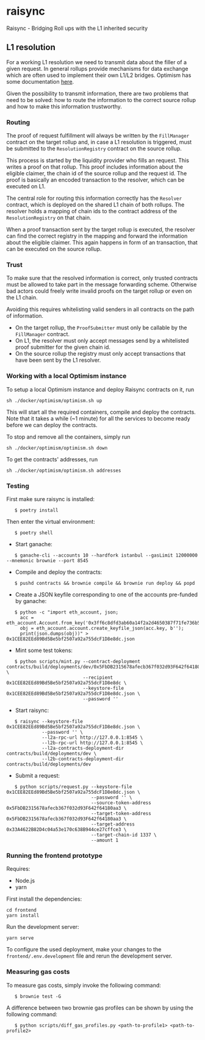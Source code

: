 # raisync
Raisync - Bridging Roll ups with the L1 inherited security

## L1 resolution
For a working L1 resolution we need to transmit data about the filler of a given
request. In general rollups provide mechanisms for data exchange which are often
used to implement their own L1/L2 bridges. Optimism has some documentation
[here](https://community.optimism.io/docs/developers/bridge/messaging/).

Given the possibility to transmit information, there are two problems that need
to be solved: how to route the information to the correct source rollup and how
to make this information trustworthy.

### Routing

The proof of request fulfillment will always be written by the `FillManager`
contract on the target rollup and, in case a L1 resolution is triggered, must be
submitted to the `ResolutionRegistry` contract on the source rollup.

This process is started by the liquidity provider who fills an request. This
writes a proof on that rollup. This proof includes information about the
eligible claimer, the chain id of the source rollup and the request id. The
proof is basically an encoded transaction to the resolver, which can be executed
on L1.

The central role for routing this information correctly has the `Resolver`
contract, which is deployed on the shared L1 chain of both rollups. The resolver
holds a mapping of chain ids to the contract address of the `ResolutionRegistry`
on that chain.

When a proof transaction sent by the target rollup is executed, the resolver can
find the correct registry in the mapping and forward the information about the
eligible claimer. This again happens in form of an transaction, that can be
executed on the source rollup.

### Trust

To make sure that the resolved information is correct, only trusted contracts
must be allowed to take part in the message forwarding scheme. Otherwise bad
actors could freely write invalid proofs on the target rollup or even on the L1
chain.

Avoiding this requires whitelisting valid senders in all contracts on the path
of information.
- On the target rollup, the `ProofSubmitter` must only be callable by the
  `FillManager` contract.
- On L1, the resolver must only accept messages send by a whitelisted proof
  submitter for the given chain id.
- On the source rollup the registry must only accept transactions that have been
  sent by the L1 resolver.

### Working with a local Optimism instance

To setup a local Optimism instance and deploy Raisync contracts on it,
run

```
sh ./docker/optimism/optimism.sh up
```

This will start all the required containers, compile and deploy the contracts.
Note that it takes a while (~1 minute) for all the services to become ready
before we can deploy the contracts.

To stop and remove all the containers, simply run
```
sh ./docker/optimism/optimism.sh down
```

To get the contracts' addresses, run
```
sh ./docker/optimism/optimism.sh addresses
```

### Testing

First make sure raisync is installed:

```
   $ poetry install
```

Then enter the virtual environment:

```
   $ poetry shell
```

- Start ganache:

```
   $ ganache-cli --accounts 10 --hardfork istanbul --gasLimit 12000000 --mnemonic brownie --port 8545
```

- Compile and deploy the contracts:

```
   $ pushd contracts && brownie compile && brownie run deploy && popd
```

- Create a JSON keyfile corresponding to one of the accounts pre-funded by ganache:

```
   $ python -c "import eth_account, json;
     acc = eth_account.Account.from_key('0x3ff6c8dfd3ab60a14f2a2d4650387f71fe736b519d990073e650092faaa621fa');
     obj = eth_account.account.create_keyfile_json(acc.key, b'');
     print(json.dumps(obj))" > 0x1CEE82EEd89Bd5Be5bf2507a92a755dcF1D8e8dc.json
```

- Mint some test tokens:

```
   $ python scripts/mint.py --contract-deployment contracts/build/deployments/dev/0x5FbDB2315678afecb367f032d93F642f64180aa3.json \
                            --recipient 0x1CEE82EEd89Bd5Be5bf2507a92a755dcF1D8e8dc \
                            --keystore-file 0x1CEE82EEd89Bd5Be5bf2507a92a755dcF1D8e8dc.json \
                            --password ''
```

- Start raisync:

```
   $ raisync --keystore-file 0x1CEE82EEd89Bd5Be5bf2507a92a755dcF1D8e8dc.json \
             --password '' \
             --l2a-rpc-url http://127.0.0.1:8545 \
             --l2b-rpc-url http://127.0.0.1:8545 \
             --l2a-contracts-deployment-dir contracts/build/deployments/dev \
             --l2b-contracts-deployment-dir contracts/build/deployments/dev
```

- Submit a request:

```
   $ python scripts/request.py --keystore-file 0x1CEE82EEd89Bd5Be5bf2507a92a755dcF1D8e8dc.json \
                               --password '' \
                               --source-token-address 0x5FbDB2315678afecb367f032d93F642f64180aa3 \
                               --target-token-address 0x5FbDB2315678afecb367f032d93F642f64180aa3 \
                               --target-address 0x33A4622B82D4c04a53e170c638B944ce27cffce3 \
                               --target-chain-id 1337 \
                               --amount 1
```

### Running the frontend prototype

Requires:
- Node.js
- yarn

First install the dependencies:

```
cd frontend
yarn install
```

Run the development server:

```
yarn serve
```

To configure the used deployment, make your changes to the `frontend/.env.development` file and rerun the development server.

### Measuring gas costs

To measure gas costs, simply invoke the following command:

```
   $ brownie test -G
```


A difference between two brownie gas profiles can be shown by using the
following command:

```
   $ python scripts/diff_gas_profiles.py <path-to-profile1> <path-to-profile2>
```
